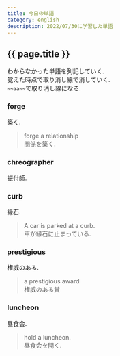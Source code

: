 ```yaml
---
title: 今日の単語 
category: english
description: 2022/07/30に学習した単語
---
```



## {{ page.title }}
わからなかった単語を列記していく.  
覚えた時点で取り消し線で消していく.  
`~~aa~~`で取り消し線になる. 

### forge
築く.    
> forge a relationship  
> 関係を築く.  

### chreographer
振付師.  

### curb
縁石.  
> A car is parked at a curb.  
> 車が縁石に止まっている.  

### prestigious
権威のある.  
> a prestigious award  
> 権威のある賞

### luncheon
昼食会.  
> hold a luncheon.  
> 昼食会を開く.  


